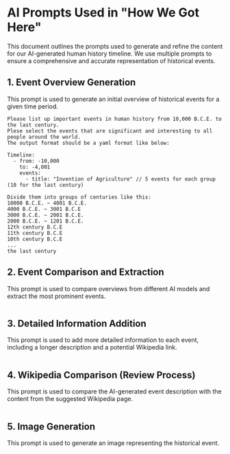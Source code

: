 # AI Prompts Used in "How We Got Here"

This document outlines the prompts used to generate and refine the content for our AI-generated human history timeline. We use multiple prompts to ensure a comprehensive and accurate representation of historical events.

## 1. Event Overview Generation

This prompt is used to generate an initial overview of historical events for a given time period.

```
Please list up important events in human history from 10,000 B.C.E. to the last century.
Plese select the events that are significant and interesting to all people around the world.
The output format should be a yaml format like below:

Timeline:
  - from: -10,000
    to: -4,001
    events:
      - title: "Invention of Agriculture" // 5 events for each group (10 for the last century)

Divide them into groups of centuries like this:
10000 B.C.E. ~ 4001 B.C.E.
4000 B.C.E. ~ 3001 B.C.E
3000 B.C.E. ~ 2001 B.C.E.
2000 B.C.E. ~ 1201 B.C.E.
12th century B.C.E
11th century B.C.E
10th century B.C.E
...
the last century
```

## 2. Event Comparison and Extraction

This prompt is used to compare overviews from different AI models and extract the most prominent events.

```

```

## 3. Detailed Information Addition

This prompt is used to add more detailed information to each event, including a longer description and a potential Wikipedia link.

```

```

## 4. Wikipedia Comparison (Review Process)

This prompt is used to compare the AI-generated event description with the content from the suggested Wikipedia page.

```

```

## 5. Image Generation

This prompt is used to generate an image representing the historical event.

```

```
